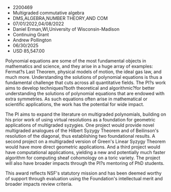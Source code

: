 
* 2200469
* Multigraded commutative algebra
* DMS,ALGEBRA,NUMBER THEORY,AND COM
* 07/01/2022,04/08/2022
* Daniel Erman,WI,University of Wisconsin-Madison
* Continuing Grant
* Andrew Pollington
* 06/30/2025
* USD 85,547.00

Polynomial equations are some of the most fundamental objects in mathematics and
science, and they arise in a huge array of examples: Fermat?s Last Theorem,
physical models of motion, the ideal gas law, and much more. Understanding the
solutions of polynomial equations is thus a fundamental challenge that cuts
across all quantitative fields. The PI?s work aims to develop techniques?both
theoretical and algorithmic?for better understanding the solutions of polynomial
equations that are endowed with extra symmetries. As such equations often arise
in mathematical or scientific applications, the work has the potential for wide
impact.

The PI aims to expand the literature on multigraded polynomials, building on his
prior work of using virtual resolutions as a foundation for geometric
applications of multigraded syzygies. One project would provide novel
multigraded analogues of the Hilbert Syzygy Theorem and of Beilinson's
resolution of the diagonal, thus establishing two foundational results. A second
project on a multigraded version of Green's Linear Syzygy Theorem would have
more direct geometric applications. And a third project would have computational
applications, yielding a new and potentially much faster algorithm for computing
sheaf cohomology on a toric variety. The project will also have broader impacts
through the PI?s mentoring of PhD students.

This award reflects NSF's statutory mission and has been deemed worthy of
support through evaluation using the Foundation's intellectual merit and broader
impacts review criteria.
